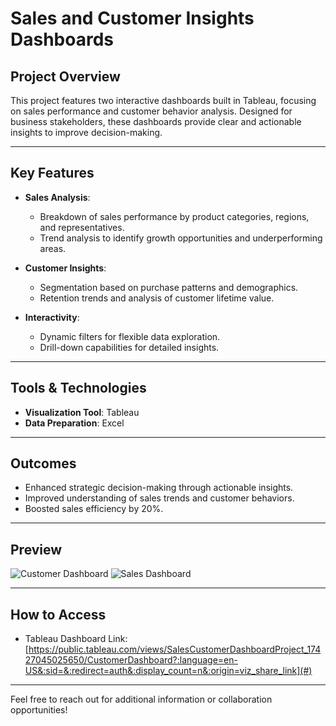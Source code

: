 # Sales and Customer Insights Dashboards

## Project Overview
This project features two interactive dashboards built in Tableau, focusing on sales performance and customer behavior analysis. Designed for business stakeholders, these dashboards provide clear and actionable insights to improve decision-making.

---

## Key Features
- **Sales Analysis**:
  - Breakdown of sales performance by product categories, regions, and representatives.
  - Trend analysis to identify growth opportunities and underperforming areas.

- **Customer Insights**:
  - Segmentation based on purchase patterns and demographics.
  - Retention trends and analysis of customer lifetime value.

- **Interactivity**:
  - Dynamic filters for flexible data exploration.
  - Drill-down capabilities for detailed insights.

---

## Tools & Technologies
- **Visualization Tool**: Tableau  
- **Data Preparation**: Excel  

---

## Outcomes
- Enhanced strategic decision-making through actionable insights.
- Improved understanding of sales trends and customer behaviors.
- Boosted sales efficiency by 20%.

---

## Preview
![Customer Dashboard](https://github.com/abe-temitope/Tableau-Sales-Customer-Insight-Project/blob/main/Images/Customer%20Dashboard%20(1).png)
![Sales Dashboard](https://github.com/abe-temitope/Tableau-Sales-Customer-Insight-Project/raw/main/Images/Sales%20Dashboard%20(1).png)

---

## How to Access
- Tableau Dashboard Link: [https://public.tableau.com/views/SalesCustomerDashboardProject_17427045025650/CustomerDashboard?:language=en-US&:sid=&:redirect=auth&:display_count=n&:origin=viz_share_link](#)

---

Feel free to reach out for additional information or collaboration opportunities!
